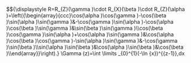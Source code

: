 $${\displaystyle R=R_{Z}(\gamma )\cdot R_{X}(\beta )\cdot R_{Z}(\alpha )=\left({\begin{array}{ccc}\cos(\alpha )\cos(\gamma )-\cos(\beta )\sin(\alpha )\sin(\gamma )&-\cos(\gamma )\sin(\alpha )-\cos(\alpha )\cos(\beta )\sin(\gamma )&\sin(\beta )\sin(\gamma )\\\cos(\beta )\cos(\gamma )\sin(\alpha )+\cos(\alpha )\sin(\gamma )&\cos(\alpha )\cos(\beta )\cos(\gamma )-\sin(\alpha )\sin(\gamma )&-\cos(\gamma )\sin(\beta )\\\sin(\alpha )\sin(\beta )&\cos(\alpha )\sin(\beta )&\cos(\beta )\\\end{array}}\right).}
\Gamma (z)=\int \limits _{0}^{1}(-\ln {x})^{{z-1}}\,dx